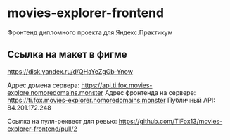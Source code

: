 # movies-explorer-frontend
  Фронтенд дипломного проекта для Яндекс.Практикум

## Ссылка на макет в фигме
https://disk.yandex.ru/d/QHaYeZgGb-Ynow

Адрес домена сервера: https://api.ti.fox.movies-explore.nomoredomains.monster 
Адрес фронтенда на сервере:  https://ti.fox.movies-explorer.nomoredomains.monster 
Публичный API: 84.201.172.248


Ссылка на пулл-реквест для ревью: https://github.com/TiFox13/movies-explorer-frontend/pull/2